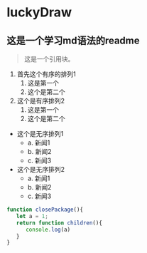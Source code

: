 # luckyDraw
## 这是一个学习md语法的readme
>这是一个引用块。


1. 首先这个有序的排列1
   1. 这是第一个
   2. 这个是第二个
2. 这个是有序排列2
   1. 这是第一个
   2. 这个是第二个

- 这个是无序排列1
  - a. 新闻1
  - b. 新闻2
  - c. 新闻3
- 这个是无序排列2
  - a. 新闻1
  - b. 新闻2
  - c. 新闻3

```JavaScript
function closePackage(){
   let a = 1;
   return function children(){
      console.log(a)
   }
}
